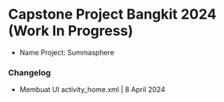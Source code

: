 # Capstone Project Bangkit 2024 (Work In Progress)
- Name Project: Summasphere

### Changelog
- Membuat UI activity_home.xml | 8 April 2024
